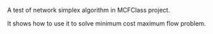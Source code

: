 A test of network simplex algorithm in MCFClass project.

It shows how to use it to solve minimum cost maximum flow problem.
